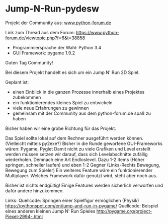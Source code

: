 # Jump-N-Run-pydesw
Projekt der Community aus: www.python-forum.de 

Link zum Thread aus dem Forum: https://www.python-forum.de/viewtopic.php?f=6&t=38858 

- Programmiersprache der Wahl: Python 3.4
- GUI Framework: pygame 1.9.2

Guten Tag Community!

Bei diesem Projekt handelt es sich um ein Jump N' Run 2D Spiel.

Geplant ist:

- einen Einblick in die ganzen Prozesse innerhalb eines Projektes zubekommen
- ein funktionierendes kleines Spiel zu entwickeln
- viele neue Erfahrungen zu gewinnen 
- gemeinsam mit der Community aus dem python-forum.de spaß zu haben

Bisher haben wir eine grobe Richtung für das Projekt.

Das Spiel sollte lokal auf dem Rechner ausgeführt werden können. (Vielleicht mittels py2exe?) Bisher in die Runde geworfene GUI-Frameworks wären: Pygame, Pyglet Damit nicht zu viele Grafiken und Level erstellt werden müssen setzen wir darauf, dass sich Levelabschnitte zufällig wiederholen. Demnach eine Art Endloslevel. Dazu 1-2 Items (Höher springen, schneller laufen) und eben 1-2 Gegner (Links-Rechts Bewegung, Bewegung zum Spieler) Ein weiteres Feature wäre ein funktionierender Multiplayer. Welches Framework dafür genutzt wird, steht aber noch aus.

Bisher ist nichts endgültig! Einige Features werden sicherlich verworfen und dafür andere hinzukommen. 


Links:
    Quellcode: Springen einer Spielfigur ermöglichen (Physik)
       https://pythonspot.com/en/jump-and-run-in-pygame/
    Quellcode: Beispiel eines anderen kleinen Jump N' Run Spieles
       http://pygame.org/project-Piexel-2994-.html

